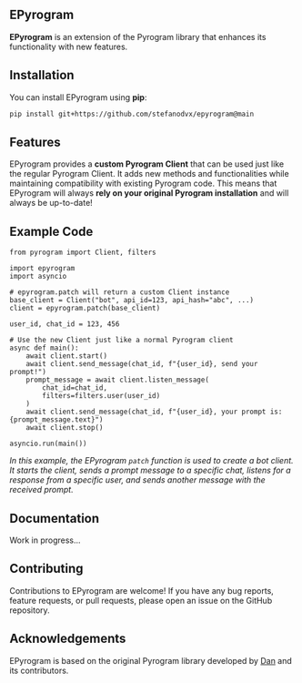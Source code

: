 ## EPyrogram

**EPyrogram** is an extension of the Pyrogram library that enhances its functionality with new features.

## Installation
You can install EPyrogram using **pip**:

```bash
pip install git+https://github.com/stefanodvx/epyrogram@main
```

## Features
EPyrogram provides a **custom Pyrogram Client** that can be used just like the regular Pyrogram Client. It adds new methods and functionalities while maintaining compatibility with existing Pyrogram code. This means that EPyrogram will always **rely on your original Pyrogram installation** and will always be up-to-date!

## Example Code
```python3
from pyrogram import Client, filters

import epyrogram
import asyncio

# epyrogram.patch will return a custom Client instance
base_client = Client("bot", api_id=123, api_hash="abc", ...)
client = epyrogram.patch(base_client)

user_id, chat_id = 123, 456

# Use the new Client just like a normal Pyrogram client
async def main():
    await client.start()
    await client.send_message(chat_id, f"{user_id}, send your prompt!")
    prompt_message = await client.listen_message(
        chat_id=chat_id,
        filters=filters.user(user_id)
    )
    await client.send_message(chat_id, f"{user_id}, your prompt is: {prompt_message.text}")
    await client.stop()

asyncio.run(main())
```
*In this example, the EPyrogram `patch` function is used to create a bot client. It starts the client, sends a prompt message to a specific chat, listens for a response from a specific user, and sends another message with the received prompt.*

## Documentation
Work in progress...

## Contributing
Contributions to EPyrogram are welcome! If you have any bug reports, feature requests, or pull requests, please open an issue on the GitHub repository.

## Acknowledgements
EPyrogram is based on the original Pyrogram library developed by [Dan](https://github.com/delivrance) and its contributors.
